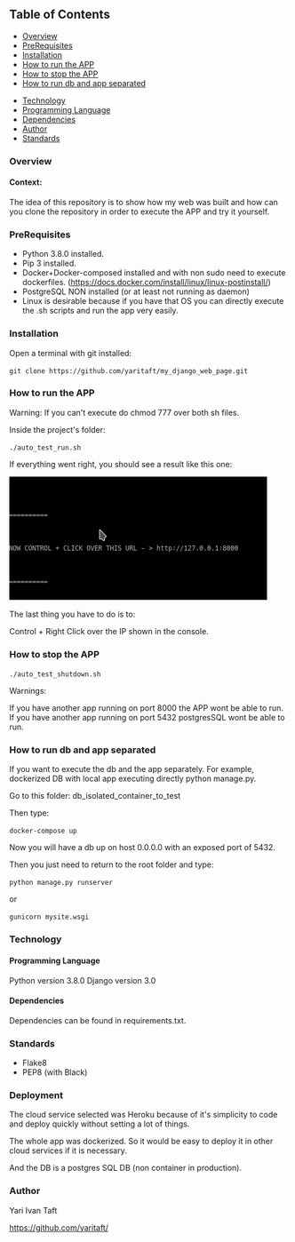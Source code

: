 


## Table of Contents

- [Overview](#Overview)
- [PreRequisites](#PreRequisites)
- [Installation](#Installation)
- [How to run the APP](#how-to-run-the-app)
- [How to stop the APP](#how-to-stop-the-app)
- [How to run db and app separated](#how-to-run-db-and-app-separated)
<!--- [Test Coverage](#test-coverage) -->
- [Technology](#Technology)
- [Programming Language](#programming-language)
- [Dependencies](#Dependencies)
- [Author](#Author)
- [Standards](#Standards)

### Overview

#### Context:

The idea of this repository is to show how my web was built and how can you
clone the repository in order to execute the APP and try it yourself.

### PreRequisites

- Python 3.8.0 installed.
- Pip 3 installed.
- Docker+Docker-composed installed and with non sudo need to execute dockerfiles.
(https://docs.docker.com/install/linux/linux-postinstall/)
- PostgreSQL NON installed (or at least not running as daemon)
- Linux is desirable because if you have that OS you can directly execute the 
.sh scripts and run the app very easily.

### Installation

Open a terminal with git installed:

`git clone https://github.com/yaritaft/my_django_web_page.git`

### How to run the APP

Warning: If you can't execute do chmod 777 over both sh files.

Inside the project's folder:

`./auto_test_run.sh`

If everything went right, you should see a result like this one:

![](https://github.com/yaritaft/my_django_web_page/blob/master/mysite/documentation/app_running.png)

The last thing you have to do is to:

Control + Right Click over the IP shown in the console.

### How to stop the APP

`./auto_test_shutdown.sh`

Warnings:

If you have another app running on port 8000 the APP wont be able to run.
If you have another app running on port 5432 postgresSQL wont be able to run.

### How to run db and app separated

If you want to execute the db and the app separately. For example, dockerized
DB with local app executing directly python manage.py.

Go to this folder: db_isolated_container_to_test

Then type:

`docker-compose up`

Now you will have a db up on host 0.0.0.0 with an exposed port of 5432.

Then you just need to return to the root folder and type:

`python manage.py runserver`

or

`gunicorn mysite.wsgi`
<!--
 ### Test Coverage

**Build  in Travis**

[![Build Status](https://travis-ci.org/yaritaft/intive.svg?branch=master)](https://travis-ci.org/yaritaft/intive)

**Results in coveralls**

[![Coverage Status](https://coveralls.io/repos/github/yaritaft/intive/badge.svg)](https://coveralls.io/github/yaritaft/intive)

In order to reproduce test coverage follow these commands:

`pip install --trusted-host pypi.python.org -r requirements.txt`

`coverage run test.py`

`coverage report` 

 #### Results

![](https://github.com/yaritaft/intive/blob/master/images/coverage_report.PNG)
 -->

### Technology

#### Programming Language

Python version 3.8.0
Django version 3.0

#### Dependencies 

Dependencies can be found in requirements.txt.

### Standards

- Flake8
- PEP8 (with Black)

### Deployment

The cloud service selected was Heroku because of it's simplicity to code and
deploy quickly without setting a lot of things.

The whole app was dockerized. So it would be easy to deploy it in other cloud
services if it is necessary.

And the DB is a postgres SQL DB (non container in production).


### Author
Yari Ivan Taft

https://github.com/yaritaft/